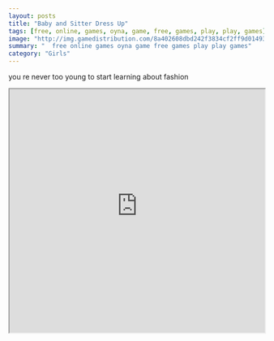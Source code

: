 ```yaml
---
layout: posts
title: "Baby and Sitter Dress Up"
tags: [free, online, games, oyna, game, free, games, play, play, games]
image: "http://img.gamedistribution.com/8a402608dbd242f3834cf2ff9d014930.jpg"
summary: "  free online games oyna game free games play play games"
category: "Girls"
---
```


you re never too young to start learning about fashion

<iframe width="100%" height="480px;" src="http://flash.gamedistribution.com?game=8a402608dbd242f3834cf2ff9d014930"></iframe>